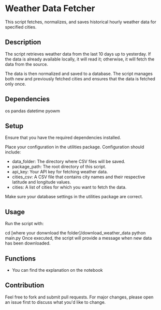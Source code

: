 # Weather Data Fetcher
This script fetches, normalizes, and saves historical hourly weather data for specified cities.

## Description
The script retrieves weather data from the last 10 days up to yesterday. If the data is already available locally, it will read it; otherwise, it will fetch the data from the source.

The data is then normalized and saved to a database. The script manages both new and previously fetched cities and ensures that the data is fetched only once.

## Dependencies
os
pandas
datetime
pyowm

## Setup
Ensure that you have the required dependencies installed.

Place your configuration in the utilities package. Configuration should include:

- data_folder: The directory where CSV files will be saved.
- package_path: The root directory of this script.
- api_key: Your API key for fetching weather data.
- cities_csv: A CSV file that contains city names and their respective latitude and longitude values.
- cities: A list of cities for which you want to fetch the data.

Make sure your database settings in the utilities package are correct.

## Usage
Run the script with:

cd  [where your donwnload the folder]/download_weather_data
python main.py
Once executed, the script will provide a message when new data has been downloaded.

## Functions
- You can find the explanation on the notebook
  
## Contribution
Feel free to fork and submit pull requests. For major changes, please open an issue first to discuss what you'd like to change.

